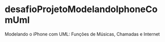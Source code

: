 # desafioProjetoModelandoIphoneComUml
Modelando o iPhone com UML: Funções de Músicas, Chamadas e Internet
